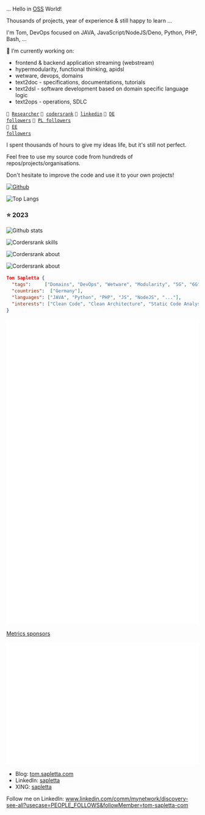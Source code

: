 ... Hello in [OSS](https://en.wikipedia.org/wiki/Open-source_software) World!

Thousands of projects, year of experience & still happy to learn ...

I'm Tom, DevOps focused on JAVA, JavaScript/NodeJS/Deno, Python, PHP, Bash, ...

🔭 I’m currently working on: 

+ frontend & backend application streaming (webstream)
+ hypermodularity, functional thinking, apidsl
+ wetware, devops, domains
+ text2doc - specifications, documentations, tutorials
+ text2dsl - software development based on domain specific language logic 
+ text2ops - operations, SDLC



<code>🔭 [Researcher](https://www.researcher.pl)</code>
<code>🔭 [codersrank](https://profile.codersrank.io/user/tom-sapletta-com/)</code>
<code>🔭 [linkedin](https://linkedin.com/in/tom-sapletta-com)</code>
<code>👷 [DE followers](https://github.com/search?q=location%3AGermany)</code>
<code>👷 [PL followers ](https://github.com/search?q=location%3APoland)</code>
<code>👷 [EE followers](https://github.com/search?q=location%3AEstonia)</code>


I spent thousands of hours to give my ideas life, but it's still not perfect.

Feel free to use my source code from hundreds of repos/projects/organisations.

Don't hesitate to improve the code and use it to your own projects!

[![Github](https://img.shields.io/github/followers/tom-sapletta-com?label=Follow&style=social)](https://github.com/tom-sapletta-com)

![Top Langs](https://github-readme-stats.vercel.app/api/top-langs/?username=tom-sapletta-com&hide=html&layout=compact&theme=dark) 

### :star: 2023

![Github stats](https://github-readme-stats.vercel.app/api?username=tom-sapletta-com&show_icons=true&theme=dark)

![Cordersrank skills](https://cr-skills-chart-widget.azurewebsites.net/api/api?username=tom-sapletta-com)

![Cordersrank about](https://cr-ss-service.azurewebsites.net/api/ScreenShot?widget=summary&username=tom-sapletta-com&badges=2&show-avatar=false&style=--header-bg-color:%23000;--border-radius:10px)

![Cordersrank about](https://cr-ss-service.azurewebsites.net/api/ScreenShot?widget=activity&username=tom-sapletta-com&labels=true)



```json
Tom Sapletta {
  "tags":     ["Domains", "DevOps", "Wetware", "Modularity", "5G", "6G"],  
  "countries":  ["Germany"],
  "languages": ["JAVA", "Python", "PHP", "JS", "NodeJS", "..."],
  "interests": ["Clean Code", "Clean Architecture", "Static Code Analysis", "Linux", "IoT"]
}
```
![Metrics](metrics.svg)

[Metrics sponsors](metrics.personal.sponsors.svg)


![Metrics achievements](metrics.personal.achievements.svg)



- Blog: [tom.sapletta.com](https://tom.sapletta.com/)
- LinkedIn: [sapletta](https://www.linkedin.com/in/tom-sapletta-com/)
- XING: [sapletta](https://www.xing.com/profile/Tomasz_Sapletta)


Follow me on LinkedIn: www.linkedin.com/comm/mynetwork/discovery-see-all?usecase=PEOPLE_FOLLOWS&followMember=tom-sapletta-com
